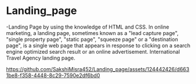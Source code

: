 # Landing_page
-Landing Page by using the knowledge of HTML and CSS. 
In online marketing, a landing page, sometimes known as a "lead capture page", "single property page", "static page", "squeeze page" or a "destination page", is a single web page that appears in response to clicking on a search engine optimized search result or an online advertisement. 
International Travel Agency landing page.

https://github.com/SakshiMisra452/Landing_page/assets/124442426/d6631be8-f358-4448-8c29-7590e2df6bd0

